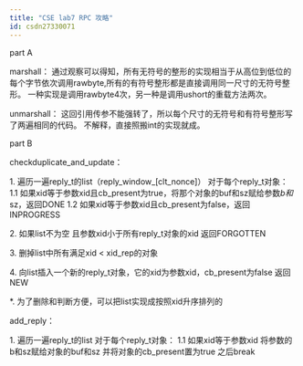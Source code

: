 ```yaml
---
title: "CSE lab7 RPC 攻略"
id: csdn27330071
---
```


part A

marshall：
通过观察可以得知，所有无符号的整形的实现相当于从高位到低位的每个字节依次调用rawbyte,所有的有符号整形都是直接调用同一尺寸的无符号整形。
一种实现是调用rawbyte4次，另一种是调用ushort的重载方法两次。

unmarshall：
这回引用传参不能强转了，所以每个尺寸的无符号和有符号整形写了两遍相同的代码。
不解释，直接照搬int的实现就成。

part B

checkduplicate_and_update：

1\. 遍历一遍reply_t的list（reply_window_[clt_nonce]） 对于每个reply_t对象：
1.1 如果xid等于参数xid且cb_present为true，将那个对象的buf和sz赋给参数*b和*sz，返回DONE
1.2 如果xid等于参数xid且cb_present为false，返回INPROGRESS

2\. 如果list不为空 且参数xid小于所有reply_t对象的xid 返回FORGOTTEN

3\. 删掉list中所有满足xid < xid_rep的对象

4\. 向list插入一个新的reply_t对象，它的xid为参数xid，cb_present为false 返回NEW

*. 为了删除和判断方便，可以把list实现成按照xid升序排列的

add_reply：

1\. 遍历一遍reply_t的list 对于每个reply_t对象：
1.1 如果xid等于参数xid 将参数的b和sz赋给对象的buf和sz 并将对象的cb_present置为true 之后break